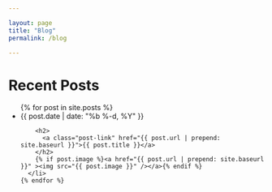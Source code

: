 ```yaml
---

layout: page
title: "Blog"
permalink: /blog

---
```


<h1 class="page-heading">Recent Posts</h1>

  <ul class="post-list">
    {% for post in site.posts %}
      <li>
        <span class="post-meta">{{ post.date | date: "%b %-d, %Y" }}</span>

        <h2>
          <a class="post-link" href="{{ post.url | prepend: site.baseurl }}">{{ post.title }}</a>
        </h2>
        {% if post.image %}<a href="{{ post.url | prepend: site.baseurl }}" ><img src="{{ post.image }}" /></a>{% endif %}
      </li>
    {% endfor %}
  </ul>
